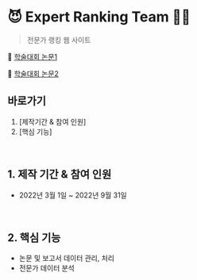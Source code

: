 # 😈 Expert Ranking Team 👩‍💻
>전문가 랭킹 웹 사이트

:pushpin: [학술대회 논문1](https://www.dbpia.co.kr/journal/articleDetail?nodeId=NODE11112596)

:pushpin: [학술대회 논문2](https://www.dbpia.co.kr/journal/articleDetail?nodeId=NODE11112758)

## 바로가기
1. [제작기간 & 참여 인원]
2. [핵심 기능]

<br>

## 1. 제작 기간 & 참여 인원
- 2022년 3월 1일 ~ 2022년 9월 31일

<br>

## 2. 핵심 기능

- 논문 및 보고서 데이터 관리, 처리
- 전문가 데이터 분석

